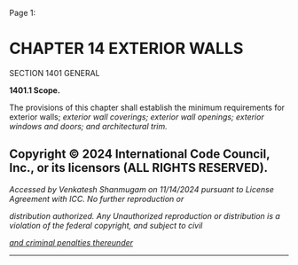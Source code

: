 Page 1:

# CHAPTER 14 EXTERIOR WALLS

 SECTION 1401
 GENERAL

**1401.1 Scope.**

The provisions of this chapter shall establish the minimum requirements for exterior walls; _exterior wall coverings;_
_exterior wall openings; exterior windows and doors; and architectural trim._


## Copyright © 2024 International Code Council, Inc., or its licensors (ALL RIGHTS RESERVED).

_Accessed by Venkatesh Shanmugam on 11/14/2024 pursuant to License Agreement with ICC. No further reproduction or_

_distribution authorized. Any Unauthorized reproduction or distribution is a violation of the federal copyright, and subject to civil_

_[and criminal penalties thereunder](http://codes.iccsafe.org/content/VACC2021P1/chapter-14-exterior-walls#VACC2021P1_Ch14_Sec1401)_


-----




